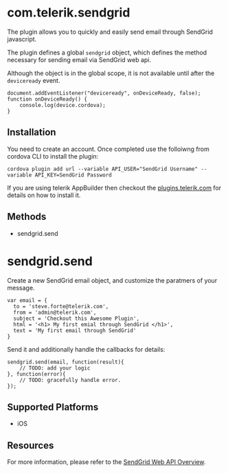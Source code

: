 # com.telerik.sendgrid

The plugin allows you to quickly and easily send email through SendGrid javascript.

The plugin defines a global `sendgrid` object, which defines the method necessary for sending email via SendGrid web api.

Although the object is in the global scope, it is not available until after the `deviceready` event.

    document.addEventListener("deviceready", onDeviceReady, false);
    function onDeviceReady() {
        console.log(device.cordova);
    }

## Installation

You need to create an account. Once completed use the folloiwng from cordova CLI to install the plugin:

    cordova plugin add url --variable API_USER="SendGrid Username" --variable API_KEY=SendGrid Password

If you are using telerik AppBuilder then checkout the [plugins.telerik.com](http://plugins.telerik.com) for details on how to install it.

## Methods

- sendgrid.send


# sendgrid.send

Create a new SendGrid email object, and customize the paratmers of your message.

    var email = {
      to = 'steve.forte@telerik.com',
      from = 'admin@telerik.com',
      subject = 'Checkout this Awesome Plugin',
      html = '<h1> My first emial through SendGrid </h1>',
      text = 'My first email through SendGrid'
    }


Send it and additionally handle the callbacks for details:

    sendgrid.send(email, function(result){
        // TODO: add your logic
    }, function(error){
        // TODO: gracefully handle error.
    });


## Supported Platforms

- iOS

## Resources

For more information, please refer to the [SendGrid Web API Overview](https://sendgrid.com/docs/API_Reference/Web_API/index.html).
